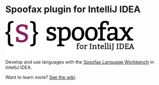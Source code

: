 # Spoofax plugin for IntelliJ IDEA

![Spoofax Logo](./logo/intellij-banner.png)

Develop and use languages with the [Spoofax Language Workbench](http://www.spoofax.org/) in IntelliJ IDEA.

Want to learn more? [See the wiki](https://github.com/metaborg/spoofax-intellij/wiki).